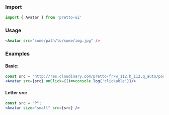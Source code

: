 ### Import
```js static
import { Avatar } from 'pretto-ui'
```

### Usage
```html
<Avatar src="some/path/to/some/img.jpg" />
```

### Examples
#### Basic:
```jsx
const src = "http://res.cloudinary.com/pretto-fr/w_112,h_112,q_auto/portrait-julien_iudnmm.png";
<Avatar src={src} onClick={()=>console.log('clickable')}/>
```

#### Letter src:
```jsx
const src = "P";
<Avatar size="small" src={src} />
```
